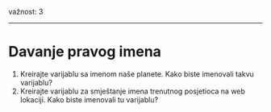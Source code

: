 važnost: 3

---

# Davanje pravog imena

1. Kreirajte varijablu sa imenom naše planete. Kako biste imenovali takvu varijablu?
2. Kreirajte varijablu za smještanje imena trenutnog posjetioca na web lokaciji. Kako biste imenovali tu varijablu?
